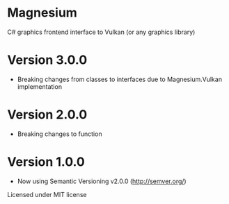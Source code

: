# Magnesium

C# graphics frontend interface to Vulkan (or any graphics library)

# Version 3.0.0
 - Breaking changes from classes to interfaces due to Magnesium.Vulkan implementation 

# Version 2.0.0
 - Breaking changes to function

# Version 1.0.0

 - Now using Semantic Versioning v2.0.0 (http://semver.org/)

Licensed under MIT license